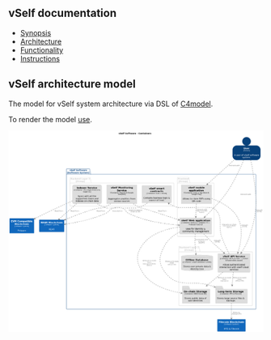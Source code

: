 ## vSelf documentation
- [Synopsis](https://vself-project.gitbook.io/vself-project-documentation/v/getting-started-with-vself/)
- [Architecture](https://vself-project.gitbook.io/vself-project-documentation/v/technical-overview/)
- [Functionality](https://vself-project.gitbook.io/vself-project-documentation/)
- [Instructions](https://vself-project.gitbook.io/vself-project-documentation/v/instructions/)

## vSelf architecture model

The model for vSelf system architecture via DSL of [C4model](https://c4model.com/).

To render the model [use](https://structurizr.com/dsl).

![](https://github.com/vself-project/docs/blob/main/architecture.png)
